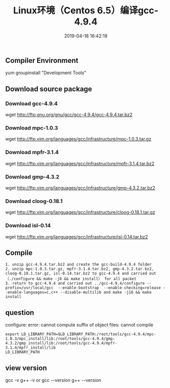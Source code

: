 ﻿---
title: Linux环境（Centos 6.5）编译gcc-4.9.4
date: 2019-04-18 16:42:19
tags:
---
## Compiler Environment
yum groupinstall "Development Tools"
## Download source package
### Download gcc-4.9.4
wget http://ftp.gnu.org/gnu/gcc/gcc-4.9.4/gcc-4.9.4.tar.bz2
### Download mpc-1.0.3
wget http://ftp.vim.org/languages/gcc/infrastructure/mpc-1.0.3.tar.gz
### Download mpfr-3.1.4
wget http://ftp.vim.org/languages/gcc/infrastructure/mpfr-3.1.4.tar.bz2
### Download gmp-4.3.2
wget http://ftp.vim.org/languages/gcc/infrastructure/gmp-4.3.2.tar.bz2
### Download cloog-0.18.1
wget http://ftp.vim.org/languages/gcc/infrastructure/cloog-0.18.1.tar.gz
### Download isl-0.14
wget http://ftp.vim.org/languages/gcc/infrastructure/isl-0.14.tar.bz2
## Compile
```
1. unzip gcc-4.9.4.tar.bz2 and create the gcc-build-4.9.4 folder
2. unzip mpc-1.0.3.tar.gz, mpfr-3.1.4.tar.bz2, gmp-4.3.2.tar.bz2, cloog-0.18.1.tar.gz, isl-0.14.tar.bz2 to gcc-4.9.4 and carried out（./configure && make -j8 && make install） for all packet
3. return to gcc-4.9.4 and carried out ../gcc-4.9.4/configure --prefix=/usr/local/gcc  --enable-bootstrap  --enable-checking=release --enable-languages=c,c++ --disable-multilib and make -j16 && make install
```
## question
configure: error: cannot compute suffix of object files: cannot compile
```
export LD_LIBRARY_PATH=$LD_LIBRARY_PATH:/root/tools/gcc-4.9.4/mpc-1.0.3/mpc_install/lib:/root/tools/gcc-4.9.4/gmp-4.3.2/gmp_install/lib:/root/tools/gcc-4.9.4/mpfr-3.1.4/mpfr_install/lib
LD_LIBRARY_PATH
```
## view version
gcc -v g++ -v or gcc --version g++ --version